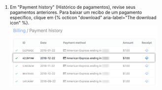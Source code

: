 1. Em "Payment history" (Histórico de pagamentos), revise seus pagamentos anteriores. Para baixar um recibo de um pagamento específico, clique em {% octicon "download" aria-label="The download icon" %}. ![Botão para baixar recibo](/assets/images/help/settings/settings-download-receipt.png)
